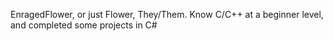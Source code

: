 EnragedFlower, or just Flower, They/Them.
Know C/C++ at a beginner level, and completed some projects in C#
